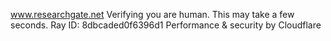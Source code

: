 www.researchgate.net
Verifying you are human. This may take a few seconds.
Ray ID: 8dbcaded0f6396d1
Performance & security by Cloudflare